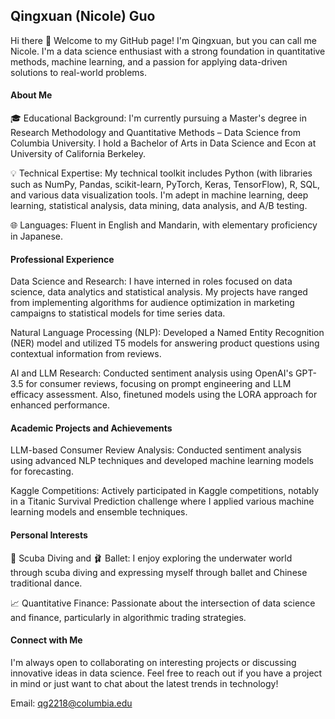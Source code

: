 ## Qingxuan (Nicole) Guo
Hi there 👋 Welcome to my GitHub page! I'm Qingxuan, but you can call me Nicole. I'm a data science enthusiast with a strong foundation in quantitative methods, machine learning, and a passion for applying data-driven solutions to real-world problems.

<!--
**NicoleQXGuo/NicoleQXGuo** is a ✨ _special_ ✨ repository because its `README.md` (this file) appears on your GitHub profile.

Here are some ideas to get you started:

- 🔭 I’m currently working on ...
- 🌱 I’m currently learning ...
- 👯 I’m looking to collaborate on ...
- 🤔 I’m looking for help with ...
- 💬 Ask me about ...
- 📫 How to reach me: ...
- 😄 Pronouns: ...
- ⚡ Fun fact: ...
-->
#### About Me
🎓 Educational Background: I'm currently pursuing a Master's degree in Research Methodology and Quantitative Methods – Data Science from Columbia University. I hold a Bachelor of Arts in Data Science and Econ at University of California Berkeley.

💡 Technical Expertise: My technical toolkit includes Python (with libraries such as NumPy, Pandas, scikit-learn, PyTorch, Keras, TensorFlow), R, SQL, and various data visualization tools. I'm adept in machine learning, deep learning, statistical analysis, data mining, data analysis, and A/B testing.

🌐 Languages: Fluent in English and Mandarin, with elementary proficiency in Japanese.

#### Professional Experience
Data Science and Research: I have interned in roles focused on data science, data analytics and statistical analysis. My projects have ranged from implementing algorithms for audience optimization in marketing campaigns to statistical models for time series data.

Natural Language Processing (NLP): Developed a Named Entity Recognition (NER) model and utilized T5 models for answering product questions using contextual information from reviews. 

AI and LLM Research: Conducted sentiment analysis using OpenAI's GPT-3.5 for consumer reviews, focusing on prompt engineering and LLM efficacy assessment. Also, finetuned models using the LORA approach for enhanced performance.

#### Academic Projects and Achievements
LLM-based Consumer Review Analysis: Conducted sentiment analysis using advanced NLP techniques and developed machine learning models for forecasting.

Kaggle Competitions: Actively participated in Kaggle competitions, notably in a Titanic Survival Prediction challenge where I applied various machine learning models and ensemble techniques.

#### Personal Interests
🌊 Scuba Diving and 🩰 Ballet: I enjoy exploring the underwater world through scuba diving and expressing myself through ballet and Chinese traditional dance.

📈 Quantitative Finance: Passionate about the intersection of data science and finance, particularly in algorithmic trading strategies.

#### Connect with Me
I'm always open to collaborating on interesting projects or discussing innovative ideas in data science. Feel free to reach out if you have a project in mind or just want to chat about the latest trends in technology!

Email: qg2218@columbia.edu

